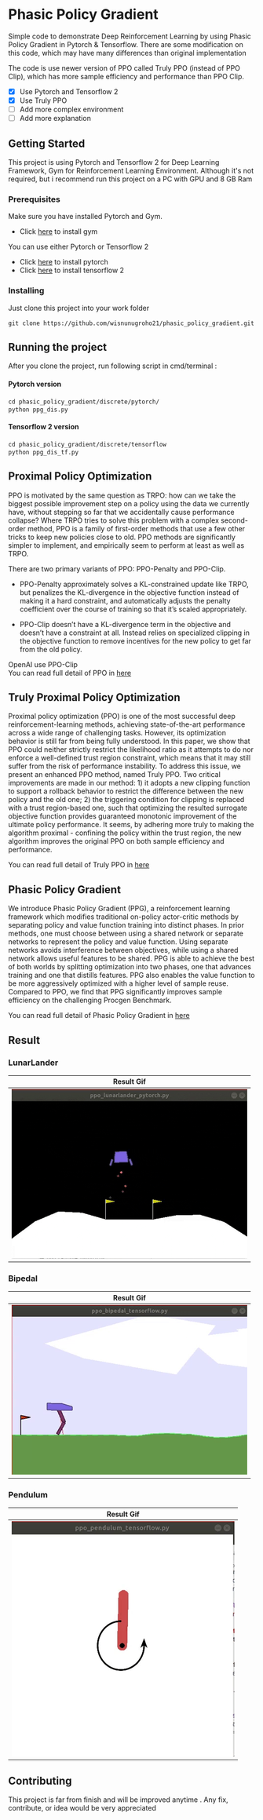 # Phasic Policy Gradient

Simple code to demonstrate Deep Reinforcement Learning by using Phasic Policy Gradient in Pytorch & Tensorflow.
There are some modification on this code, which may have many differences than original implementation

The code is use newer version of PPO called Truly PPO (instead of PPO Clip), which has more sample efficiency and performance than PPO Clip. 

- [x] Use Pytorch and Tensorflow 2
- [x] Use Truly PPO
- [ ] Add more complex environment
- [ ] Add more explanation

## Getting Started

This project is using Pytorch and Tensorflow 2 for Deep Learning Framework, Gym for Reinforcement Learning Environment.
Although it's not required, but i recommend run this project on a PC with GPU and 8 GB Ram

### Prerequisites

Make sure you have installed Pytorch and Gym.  
- Click [here](https://gym.openai.com/docs/) to install gym

You can use either Pytorch or Tensorflow 2
- Click [here](https://pytorch.org/get-started/locally/) to install pytorch
- Click [here](https://www.tensorflow.org/install) to install tensorflow 2

### Installing

Just clone this project into your work folder

```
git clone https://github.com/wisnunugroho21/phasic_policy_gradient.git
```

## Running the project

After you clone the project, run following script in cmd/terminal :

#### Pytorch version
```
cd phasic_policy_gradient/discrete/pytorch/
python ppg_dis.py
```

#### Tensorflow 2 version
```
cd phasic_policy_gradient/discrete/tensorflow
python ppg_dis_tf.py
```

## Proximal Policy Optimization

PPO is motivated by the same question as TRPO: how can we take the biggest possible improvement step on a policy using the data we currently have, without stepping so far that we accidentally cause performance collapse? Where TRPO tries to solve this problem with a complex second-order method, PPO is a family of first-order methods that use a few other tricks to keep new policies close to old. PPO methods are significantly simpler to implement, and empirically seem to perform at least as well as TRPO.

There are two primary variants of PPO: PPO-Penalty and PPO-Clip.

* PPO-Penalty approximately solves a KL-constrained update like TRPO, but penalizes the KL-divergence in the objective function instead of making it a hard constraint, and automatically adjusts the penalty coefficient over the course of training so that it’s scaled appropriately.

* PPO-Clip doesn’t have a KL-divergence term in the objective and doesn’t have a constraint at all. Instead relies on specialized clipping in the objective function to remove incentives for the new policy to get far from the old policy.

OpenAI use PPO-Clip  
You can read full detail of PPO in [here](https://arxiv.org/abs/1707.06347)

## Truly Proximal Policy Optimization

Proximal policy optimization (PPO) is one of the most successful deep reinforcement-learning methods, achieving state-of-the-art performance across a wide range of challenging tasks. However, its optimization behavior is still far from being fully understood. In this paper, we show that PPO could neither strictly restrict the likelihood ratio as it attempts to do nor enforce a well-defined trust region constraint, which means that it may still suffer from the risk of performance instability. To address this issue, we present an enhanced PPO method, named Truly PPO. Two critical improvements are made in our method: 1) it adopts a new clipping function to support a rollback behavior to restrict the difference between the new policy and the old one; 2) the triggering condition for clipping is replaced with a trust region-based one, such that optimizing the resulted surrogate objective function provides guaranteed monotonic improvement of the ultimate policy performance. It seems, by adhering more truly to making the algorithm proximal - confining the policy within the trust region, the new algorithm improves the original PPO on both sample efficiency and performance.

You can read full detail of Truly PPO in [here](https://arxiv.org/abs/1903.07940)

## Phasic Policy Gradient

We introduce Phasic Policy Gradient (PPG), a reinforcement learning framework which modifies traditional on-policy actor-critic methods by separating policy and value function training into distinct phases. In prior methods, one must choose between using a shared network or separate networks to represent the policy and value function. Using separate networks avoids interference between objectives, while using a shared network allows useful features to be shared. PPG is able to achieve the best of both worlds by splitting optimization into two phases, one that advances training and one that distills features. PPG also enables the value function to be more aggressively optimized with a higher level of sample reuse. Compared to PPO, we find that PPG significantly improves sample efficiency on the challenging Procgen Benchmark.

You can read full detail of Phasic Policy Gradient in [here](https://arxiv.org/abs/2009.04416)

## Result

### LunarLander

| Result Gif  |
| ------------- |
| ![Result Gif](https://github.com/wisnunugroho21/asynchronous_PPO/blob/master/Result/lunarlander.gif)  |

### Bipedal

| Result Gif    |
| ------------- |
| ![Result Gif](https://github.com/wisnunugroho21/asynchronous_PPO/blob/master/Result/bipedal.gif) |

### Pendulum

| Result Gif  |
| ------------- |
| ![Result Gif](https://github.com/wisnunugroho21/asynchronous_PPO/blob/master/Result/pendulum.gif)  | 

## Contributing
This project is far from finish and will be improved anytime . Any fix, contribute, or idea would be very appreciated
